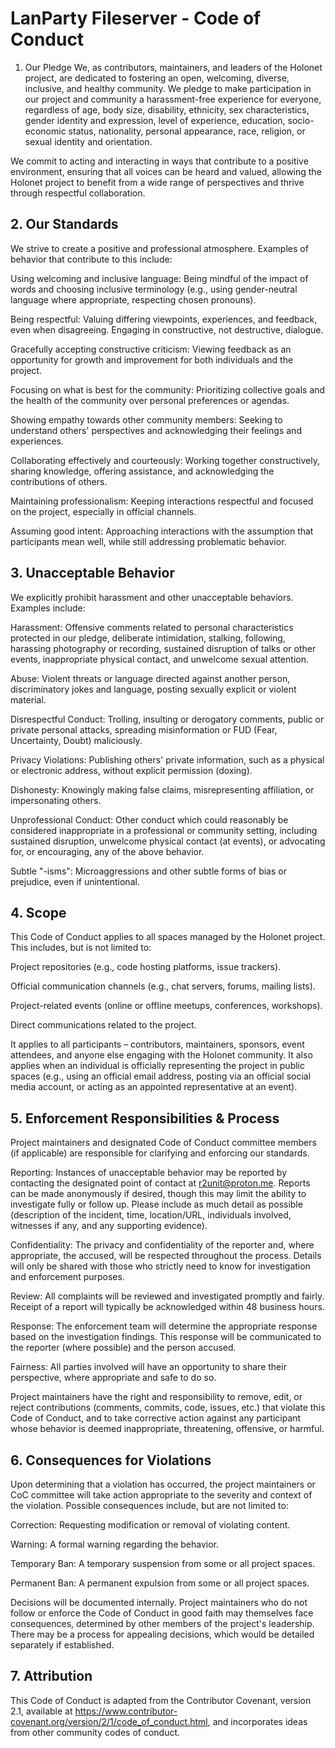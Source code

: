 # LanParty Fileserver - Code of Conduct
1. Our Pledge
   We, as contributors, maintainers, and leaders of the Holonet project, are dedicated to fostering an open, welcoming, diverse, inclusive, and healthy community. We pledge to make participation in our project and community a harassment-free experience for everyone, regardless of age, body size, disability, ethnicity, sex characteristics, gender identity and expression, level of experience, education, socio-economic status, nationality, personal appearance, race, religion, or sexual identity and orientation.

We commit to acting and interacting in ways that contribute to a positive environment, ensuring that all voices can be heard and valued, allowing the Holonet project to benefit from a wide range of perspectives and thrive through respectful collaboration.

## 2. Our Standards
   We strive to create a positive and professional atmosphere. Examples of behavior that contribute to this include:

Using welcoming and inclusive language: Being mindful of the impact of words and choosing inclusive terminology (e.g., using gender-neutral language where appropriate, respecting chosen pronouns).

Being respectful: Valuing differing viewpoints, experiences, and feedback, even when disagreeing. Engaging in constructive, not destructive, dialogue.

Gracefully accepting constructive criticism: Viewing feedback as an opportunity for growth and improvement for both individuals and the project.

Focusing on what is best for the community: Prioritizing collective goals and the health of the community over personal preferences or agendas.

Showing empathy towards other community members: Seeking to understand others' perspectives and acknowledging their feelings and experiences.

Collaborating effectively and courteously: Working together constructively, sharing knowledge, offering assistance, and acknowledging the contributions of others.

Maintaining professionalism: Keeping interactions respectful and focused on the project, especially in official channels.

Assuming good intent: Approaching interactions with the assumption that participants mean well, while still addressing problematic behavior.

## 3. Unacceptable Behavior
   We explicitly prohibit harassment and other unacceptable behaviors. Examples include:

Harassment: Offensive comments related to personal characteristics protected in our pledge, deliberate intimidation, stalking, following, harassing photography or recording, sustained disruption of talks or other events, inappropriate physical contact, and unwelcome sexual attention.

Abuse: Violent threats or language directed against another person, discriminatory jokes and language, posting sexually explicit or violent material.

Disrespectful Conduct: Trolling, insulting or derogatory comments, public or private personal attacks, spreading misinformation or FUD (Fear, Uncertainty, Doubt) maliciously.

Privacy Violations: Publishing others' private information, such as a physical or electronic address, without explicit permission (doxing).

Dishonesty: Knowingly making false claims, misrepresenting affiliation, or impersonating others.

Unprofessional Conduct: Other conduct which could reasonably be considered inappropriate in a professional or community setting, including sustained disruption, unwelcome physical contact (at events), or advocating for, or encouraging, any of the above behavior.

Subtle "-isms": Microaggressions and other subtle forms of bias or prejudice, even if unintentional.

## 4. Scope
   This Code of Conduct applies to all spaces managed by the Holonet project. This includes, but is not limited to:

Project repositories (e.g., code hosting platforms, issue trackers).

Official communication channels (e.g., chat servers, forums, mailing lists).

Project-related events (online or offline meetups, conferences, workshops).

Direct communications related to the project.

It applies to all participants – contributors, maintainers, sponsors, event attendees, and anyone else engaging with the Holonet community. It also applies when an individual is officially representing the project in public spaces (e.g., using an official email address, posting via an official social media account, or acting as an appointed representative at an event).

## 5. Enforcement Responsibilities & Process
   Project maintainers and designated Code of Conduct committee members (if applicable) are responsible for clarifying and enforcing our standards.

Reporting: Instances of unacceptable behavior may be reported by contacting the designated point of contact at r2unit@proton.me. Reports can be made anonymously if desired, though this may limit the ability to investigate fully or follow up. Please include as much detail as possible (description of the incident, time, location/URL, individuals involved, witnesses if any, and any supporting evidence).

Confidentiality: The privacy and confidentiality of the reporter and, where appropriate, the accused, will be respected throughout the process. Details will only be shared with those who strictly need to know for investigation and enforcement purposes.

Review: All complaints will be reviewed and investigated promptly and fairly. Receipt of a report will typically be acknowledged within 48 business hours.

Response: The enforcement team will determine the appropriate response based on the investigation findings. This response will be communicated to the reporter (where possible) and the person accused.

Fairness: All parties involved will have an opportunity to share their perspective, where appropriate and safe to do so.

Project maintainers have the right and responsibility to remove, edit, or reject contributions (comments, commits, code, issues, etc.) that violate this Code of Conduct, and to take corrective action against any participant whose behavior is deemed inappropriate, threatening, offensive, or harmful.

## 6. Consequences for Violations
   Upon determining that a violation has occurred, the project maintainers or CoC committee will take action appropriate to the severity and context of the violation. Possible consequences include, but are not limited to:

Correction: Requesting modification or removal of violating content.

Warning: A formal warning regarding the behavior.

Temporary Ban: A temporary suspension from some or all project spaces.

Permanent Ban: A permanent expulsion from some or all project spaces.

Decisions will be documented internally. Project maintainers who do not follow or enforce the Code of Conduct in good faith may themselves face consequences, determined by other members of the project's leadership. There may be a process for appealing decisions, which would be detailed separately if established.

## 7. Attribution
   This Code of Conduct is adapted from the Contributor Covenant, version 2.1, available at https://www.contributor-covenant.org/version/2/1/code_of_conduct.html, and incorporates ideas from other community codes of conduct.
